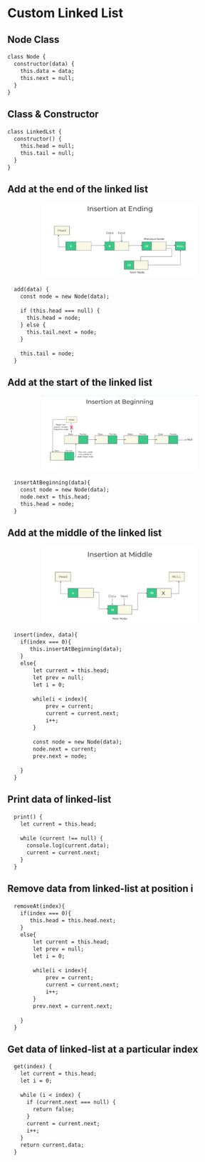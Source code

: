 # Custom Linked List

## Node Class

```
class Node {
  constructor(data) {
    this.data = data;
    this.next = null;
  }
}
```

## Class & Constructor

```
class LinkedLst {
  constructor() {
    this.head = null;
    this.tail = null;
  }
}
```


## Add at the end of the linked list

<p align="center">
  <img src="../images/insertion-at-ending.png" width="350" title="Linked List">
</p>

```
  add(data) {
    const node = new Node(data);

    if (this.head === null) {
      this.head = node;
    } else {
      this.tail.next = node;
    }

    this.tail = node;
  }
```


## Add at the start of the linked list

<p align="center">
  <img src="../images/insertion-at-beginning.png" width="350" title="Linked List">
</p>

```
  insertAtBeginning(data){
    const node = new Node(data);
    node.next = this.head;
    this.head = node;
  }
```


## Add at the middle of the linked list

<p align="center">
  <img src="../images/insertion-at-middle.png" width="350" title="Linked List">
</p>

```
  insert(index, data){
    if(index === 0){
       this.insertAtBeginning(data);
    }
    else{
        let current = this.head;
        let prev = null;
        let i = 0;

        while(i < index){
            prev = current;
            current = current.next;
            i++;
        }

        const node = new Node(data);
        node.next = current;
        prev.next = node;

    }
  }
```


## Print data of linked-list

```
  print() {
    let current = this.head;

    while (current !== null) {
      console.log(current.data);
      current = current.next;
    }
  }
```


## Remove data from linked-list at position i

```
  removeAt(index){
    if(index === 0){
       this.head = this.head.next;
    }
    else{
        let current = this.head;
        let prev = null;
        let i = 0;

        while(i < index){
            prev = current;
            current = current.next;
            i++;
        }
        prev.next = current.next;

    }
  }
```


## Get data of linked-list at a particular index

```
  get(index) {
    let current = this.head;
    let i = 0;

    while (i < index) {
      if (current.next === null) {
        return false;
      }
      current = current.next;
      i++;
    }
    return current.data;
  }
```
